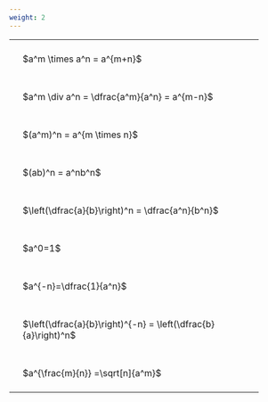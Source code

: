 ```yaml
---
weight: 2
---
```


<style type="text/css">
#T_7f6ed th.col_heading {
  text-align: left;
  font-size: 1em;
}
#T_7f6ed td {
  text-align: left;
  font-size: 1em;
  padding: 1.5em;
}
#T_7f6ed_row0_col0, #T_7f6ed_row1_col0, #T_7f6ed_row2_col0, #T_7f6ed_row3_col0, #T_7f6ed_row4_col0, #T_7f6ed_row5_col0, #T_7f6ed_row6_col0, #T_7f6ed_row7_col0, #T_7f6ed_row8_col0 {
  width: 400px;
  white-space: pre-wrap;
}
</style>
<table id="T_7f6ed">
  <thead>
  </thead>
  <tbody>
    <tr>
      <td id="T_7f6ed_row0_col0" class="data row0 col0" >$a^m \times a^n = a^{m+n}$</td>
    </tr>
    <tr>
      <td id="T_7f6ed_row1_col0" class="data row1 col0" >$a^m \div a^n = \dfrac{a^m}{a^n} = a^{m-n}$</td>
    </tr>
    <tr>
      <td id="T_7f6ed_row2_col0" class="data row2 col0" >$(a^m)^n = a^{m \times n}$</td>
    </tr>
    <tr>
      <td id="T_7f6ed_row3_col0" class="data row3 col0" >$(ab)^n = a^nb^n$</td>
    </tr>
    <tr>
      <td id="T_7f6ed_row4_col0" class="data row4 col0" >$\left(\dfrac{a}{b}\right)^n = \dfrac{a^n}{b^n}$</td>
    </tr>
    <tr>
      <td id="T_7f6ed_row5_col0" class="data row5 col0" >$a^0=1$</td>
    </tr>
    <tr>
      <td id="T_7f6ed_row6_col0" class="data row6 col0" >$a^{-n}=\dfrac{1}{a^n}$</td>
    </tr>
    <tr>
      <td id="T_7f6ed_row7_col0" class="data row7 col0" >$\left(\dfrac{a}{b}\right)^{-n} = \left(\dfrac{b}{a}\right)^n$</td>
    </tr>
    <tr>
      <td id="T_7f6ed_row8_col0" class="data row8 col0" >$a^{\frac{m}{n}} =\sqrt[n]{a^m}$</td>
    </tr>
  </tbody>
</table>
